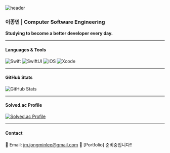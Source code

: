 ![header](https://capsule-render.vercel.app/api?type=waving&color=auto&height=250&section=header&text=unib35&fontSize=80&animation=fadeIn)

### 이종민 | Computer Software Engineering  
**Studying to become a better developer every day.**

---

#### **Languages & Tools**
![Swift](https://img.shields.io/badge/swift-F05138?style=for-the-badge&logo=swift&logoColor=white)
![SwiftUI](https://img.shields.io/badge/SwiftUI-%2361DAFB.svg?style=for-the-badge&logo=swift&logoColor=white)
![iOS](https://img.shields.io/badge/iOS-000000?style=for-the-badge&logo=ios&logoColor=white)
![Xcode](https://img.shields.io/badge/Xcode-1575F9?style=for-the-badge&logo=xcode&logoColor=white)

---

#### **GitHub Stats**
![GitHub Stats](https://github-readme-stats.vercel.app/api?username=unib35&show_icons=true&count_private=true&theme=radical)

---

#### **Solved.ac Profile**
[![Solved.ac Profile](http://mazassumnida.wtf/api/v2/generate_badge?boj=unib35)](https://solved.ac/unib35)

---

#### Contact  
📧 Email: jm.jongminlee@gmail.com
📱 [Portfolio] 준비중입니다!!
